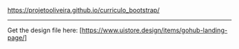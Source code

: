 https://projetooliveira.github.io/curriculo_bootstrap/

---

Get the design file here:
[https://www.uistore.design/items/gohub-landing-page/]
